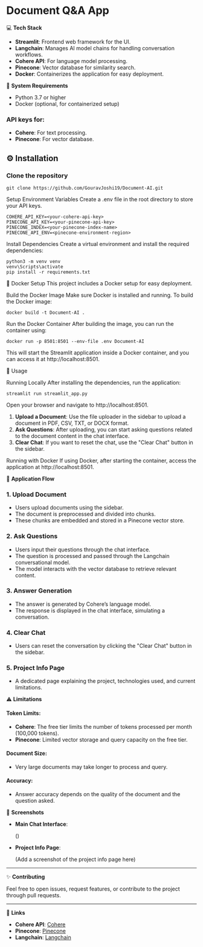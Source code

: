 # Document Q&A App

💻 **Tech Stack**
- **Streamlit**: Frontend web framework for the UI.
- **Langchain**: Manages AI model chains for handling conversation workflows.
- **Cohere API**: For language model processing.
- **Pinecone**: Vector database for similarity search.
- **Docker**: Containerizes the application for easy deployment.

🔧 **System Requirements**
- Python 3.7 or higher
- Docker (optional, for containerized setup)

### API keys for:
- **Cohere**: For text processing.
- **Pinecone**: For vector database.

  

## ⚙️ Installation
### Clone the repository
```
git clone https://github.com/GouravJoshi19/Document-AI.git
```
Setup Environment Variables
Create a .env file in the root directory to store your API keys.

```
COHERE_API_KEY=<your-cohere-api-key>
PINECONE_API_KEY=<your-pinecone-api-key>
PINECONE_INDEX=<your-pinecone-index-name>
PINECONE_API_ENV=<pinecone-environment-region>
```
Install Dependencies
Create a virtual environment and install the required dependencies:

```
python3 -m venv venv
venv\Scripts\activate
pip install -r requirements.txt
```
🐳 Docker Setup This project includes a Docker setup for easy deployment.

Build the Docker Image
Make sure Docker is installed and running. To build the Docker image:

```
docker build -t Document-AI . 
```
Run the Docker Container
After building the image, you can run the container using:

```
docker run -p 8501:8501 --env-file .env Document-AI
```
This will start the Streamlit application inside a Docker container, and you can access it at http://localhost:8501.

🚀 Usage

Running Locally
After installing the dependencies, run the application:

```
streamlit run streamlit_app.py
```
Open your browser and navigate to http://localhost:8501.

1. **Upload a Document**: Use the file uploader in the sidebar to upload a document in PDF, CSV, TXT, or DOCX format.
2. **Ask Questions**: After uploading, you can start asking questions related to the document content in the chat interface.
3. **Clear Chat**: If you want to reset the chat, use the "Clear Chat" button in the sidebar.

Running with Docker
If using Docker, after starting the container, access the application at http://localhost:8501.


🧩 **Application Flow**

### 1. Upload Document
- Users upload documents using the sidebar.
- The document is preprocessed and divided into chunks.
- These chunks are embedded and stored in a Pinecone vector store.

### 2. Ask Questions
- Users input their questions through the chat interface.
- The question is processed and passed through the Langchain conversational model.
- The model interacts with the vector database to retrieve relevant content.

### 3. Answer Generation
- The answer is generated by Cohere’s language model.
- The response is displayed in the chat interface, simulating a conversation.

### 4. Clear Chat
- Users can reset the conversation by clicking the "Clear Chat" button in the sidebar.

### 5. Project Info Page
- A dedicated page explaining the project, technologies used, and current limitations.

⚠️ **Limitations**

#### Token Limits:
- **Cohere**: The free tier limits the number of tokens processed per month (100,000 tokens).
- **Pinecone**: Limited vector storage and query capacity on the free tier.

#### Document Size:
- Very large documents may take longer to process and query.

#### Accuracy:
- Answer accuracy depends on the quality of the document and the question asked.


📸 **Screenshots**

- **Main Chat Interface**:
  
  ()

- **Project Info Page**:
  
  (Add a screenshot of the project info page here)

---

✨ **Contributing**

Feel free to open issues, request features, or contribute to the project through pull requests.

---

🔗 **Links**

- **Cohere API**: [Cohere](https://cohere.ai/)
- **Pinecone**: [Pinecone](https://www.pinecone.io/)
- **Langchain**: [Langchain](https://www.langchain.com/)

